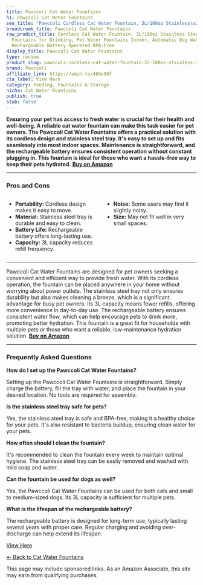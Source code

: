 ```yaml
---
title: Pawccoli Cat Water Fountains
h1: Pawccoli Cat Water Fountains
seo_title: "Pawccoli Cordless Cat Water Fountain, 3L/100oz Stainless\u2026"
breadcrumb_title: Pawccoli Cat Water Fountains
raw_product_title: Cordless Cat Water Fountain, 3L/100oz Stainless Steel Tray, Cat
  Fountains for Drinking, Pet Water Fountains Indoor, Automatic Dog Water Bowl Dispenser,
  Rechargeable Battery Operated BPA-Free
display_title: Pawccoli Cat Water Fountains
type: review
product_slug: pawccoli-cordless-cat-water-fountain-3l-100oz-stainless-steel-tray-cat-93ba2de6
brand: Pawccoli
affiliate_link: https://amzn.to/46Qv90f
cta_label: View Here
category: Feeding, Fountains & Storage
niche: Cat Water Fountains
publish: true
stub: false
---
```


<div id="intro" class="full-width">
  <p><strong>Ensuring your pet has access to fresh water is crucial for their health and well-being. A reliable cat water fountain can make this task easier for pet owners. The Pawccoli Cat Water Fountains offers a practical solution with its cordless design and stainless steel tray. It's easy to set up and fits seamlessly into most indoor spaces. Maintenance is straightforward, and the rechargeable battery ensures consistent operation without constant plugging in. This fountain is ideal for those who want a hassle-free way to keep their pets hydrated.</strong> <a href="https://amzn.to/46Qv90f" rel="nofollow sponsored noopener" target="_blank"><strong>Buy on Amazon</strong></a></p>
</div>

<hr />
<h3 id="pros-cons">Pros and Cons</h3>
<div class="pc-grid" style="display:grid;grid-template-columns:1fr 1fr;gap:16px;">
  <ul>
    <li><strong>Portability:</strong> Cordless design makes it easy to move.</li>
    <li><strong>Material:</strong> Stainless steel tray is durable and easy to clean.</li>
    <li><strong>Battery Life:</strong> Rechargeable battery offers long-lasting use.</li>
    <li><strong>Capacity:</strong> 3L capacity reduces refill frequency.</li>
  </ul>
  <ul>
    <li><strong>Noise:</strong> Some users may find it slightly noisy.</li>
    <li><strong>Size:</strong> May not fit well in very small spaces.</li>
  </ul>
</div>
<hr />

<div class="full-width">
  <p>Pawccoli Cat Water Fountains are designed for pet owners seeking a convenient and efficient way to provide fresh water. With its cordless operation, the fountain can be placed anywhere in your home without worrying about power outlets. The stainless steel tray not only ensures durability but also makes cleaning a breeze, which is a significant advantage for busy pet owners. Its 3L capacity means fewer refills, offering more convenience in day-to-day use. The rechargeable battery ensures consistent water flow, which can help encourage pets to drink more, promoting better hydration. This fountain is a great fit for households with multiple pets or those who want a reliable, low-maintenance hydration solution. <a href="https://amzn.to/46Qv90f" rel="nofollow sponsored noopener" target="_blank"><strong>Buy on Amazon</strong></a></p>
</div>

<hr />
<h3 id="faqs">Frequently Asked Questions</h3>

<p><strong>How do I set up the Pawccoli Cat Water Fountains?</strong></p>
<p>Setting up the Pawccoli Cat Water Fountains is straightforward. Simply charge the battery, fill the tray with water, and place the fountain in your desired location. No tools are required for assembly.</p>

<p><strong>Is the stainless steel tray safe for pets?</strong></p>
<p>Yes, the stainless steel tray is safe and BPA-free, making it a healthy choice for your pets. It's also resistant to bacteria buildup, ensuring clean water for your pets.</p>

<p><strong>How often should I clean the fountain?</strong></p>
<p>It's recommended to clean the fountain every week to maintain optimal hygiene. The stainless steel tray can be easily removed and washed with mild soap and water.</p>

<p><strong>Can the fountain be used for dogs as well?</strong></p>
<p>Yes, the Pawccoli Cat Water Fountains can be used for both cats and small to medium-sized dogs. Its 3L capacity is sufficient for multiple pets.</p>

<p><strong>What is the lifespan of the rechargeable battery?</strong></p>
<p>The rechargeable battery is designed for long-term use, typically lasting several years with proper care. Regular charging and avoiding over-discharge can help extend its lifespan.</p>
<p><a class="btn" href="https://amzn.to/46Qv90f" target="_blank" rel="nofollow sponsored noopener">View Here</a></p>
<p><a href="/roundups/feeding-fountains-storage/cat-water-fountains/">← Back to Cat Water Fountains</a></p>
<aside class="disclosure">This page may include sponsored links. As an Amazon Associate, this site may earn from qualifying purchases.</aside>
